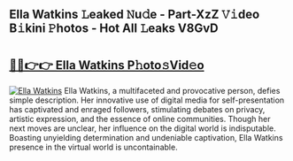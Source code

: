 ## Ella Watkins 𝙻eaked 𝙽u𝚍e - Part-XzZ 𝚅𝚒deo B𝚒kini 𝙿hotos - Hot All 𝙻eaks V8GvD

# <h2><a href="http://ld6vhf.urlbe.top/?page=Ella+Watkins">🔗🔗👉👉 Ella Watkins P𝚑oto𝚜Vid𝚎o</a></h2>

[![Ella Watkins](https://i.imgur.com/eBuTRDB.gif)](http://ld6vhf.urlbe.top/?page=Ella+Watkins)
Ella Watkins, a multifaceted and provocative person, defies simple description. Her innovative use of digital media for self-presentation has captivated and enraged followers, stimulating debates on privacy, artistic expression, and the essence of online communities. Though her next moves are unclear, her influence on the digital world is indisputable. Boasting unyielding determination and undeniable captivation, Ella Watkins presence in the virtual world is uncontainable.
